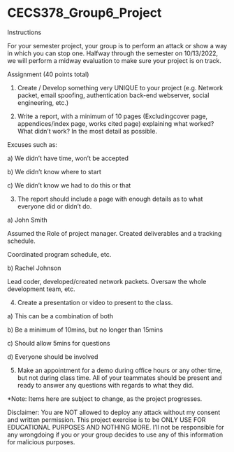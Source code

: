 # CECS378_Group6_Project
Instructions 

For your semester project, your group is to perform an attack or show a way in which you can stop one. Halfway through the semester on 10/13/2022, we will perform a midway evaluation to make sure your project is on track. 

 

Assignment (40 points total) 

1) Create / Develop something very UNIQUE to your project (e.g. Network packet, email spoofing, authentication back-end webserver, social engineering, etc.) 

2) Write a report, with a minimum of 10 pages (Excludingcover page, appendices/index page, works cited page) explaining what worked? What didn’t work? In the most detail as possible. 

Excuses such as: 

a) We didn’t have time, won’t be accepted 

b) We didn’t know where to start 

c) We didn’t know we had to do this or that 

 

3) The report should include a page with enough details as to what everyone did or didn’t do. 

a) John Smith 

   Assumed the Role of project manager. Created deliverables and a tracking schedule. 

   Coordinated program schedule, etc. 

b) Rachel Johnson 

   Lead coder, developed/created network packets. Oversaw the whole development team, etc. 

4) Create a presentation or video to present to the class. 

 a) This can be a combination of both 

 b) Be a minimum of 10mins, but no longer than 15mins 

 c) Should allow 5mins for questions 

 d) Everyone should be involved 

5) Make an appointment for a demo during office hours or any other time, but not during class time. All of your teammates should be present and ready to answer any questions with regards to what they did. 

 

*Note: Items here are subject to change, as the project progresses. 

Disclaimer: You are NOT allowed to deploy any attack without my consent and written permission. This project exercise is to be ONLY USE FOR EDUCATIONAL PURPOSES AND NOTHING MORE. I’ll not be responsible for any wrongdoing if you or your group decides to use any of this information for malicious purposes. 
